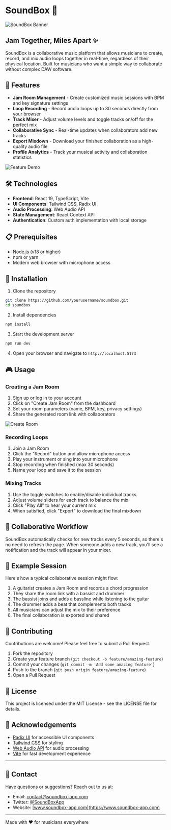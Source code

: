 


          
# SoundBox 🎵

![SoundBox Banner](https://images.unsplash.com/photo-1511379938547-c1f69419868d?ixlib=rb-4.0.3&ixid=M3wxMjA3fDB8MHxwaG90by1wYWdlfHx8fGVufDB8fHx8fA%3D%3D&auto=format&fit=crop&w=1200&q=80)

## Jam Together, Miles Apart ✨

SoundBox is a collaborative music platform that allows musicians to create, record, and mix audio loops together in real-time, regardless of their physical location. Built for musicians who want a simple way to collaborate without complex DAW software.

## 🚀 Features

- **Jam Room Management** - Create customized music sessions with BPM and key signature settings
- **Loop Recording** - Record audio loops up to 30 seconds directly from your browser
- **Track Mixer** - Adjust volume levels and toggle tracks on/off for the perfect mix
- **Collaborative Sync** - Real-time updates when collaborators add new tracks
- **Export Mixdown** - Download your finished collaboration as a high-quality audio file
- **Profile Analytics** - Track your musical activity and collaboration statistics

![Feature Demo](https://images.unsplash.com/photo-1598488035139-bdbb2231ce04?ixlib=rb-4.0.3&ixid=M3wxMjA3fDB8MHxwaG90by1wYWdlfHx8fGVufDB8fHx8fA%3D%3D&auto=format&fit=crop&w=1200&q=80)

## 🛠️ Technologies

- **Frontend**: React 19, TypeScript, Vite
- **UI Components**: Tailwind CSS, Radix UI
- **Audio Processing**: Web Audio API
- **State Management**: React Context API
- **Authentication**: Custom auth implementation with local storage

## 📋 Prerequisites

- Node.js (v18 or higher)
- npm or yarn
- Modern web browser with microphone access

## 🔧 Installation

1. Clone the repository

```bash
git clone https://github.com/yourusername/soundbox.git
cd soundbox
```

2. Install dependencies

```bash
npm install
```

3. Start the development server

```bash
npm run dev
```

4. Open your browser and navigate to `http://localhost:5173`

## 🎮 Usage

### Creating a Jam Room

1. Sign up or log in to your account
2. Click on "Create Jam Room" from the dashboard
3. Set your room parameters (name, BPM, key, privacy settings)
4. Share the generated room link with collaborators

![Create Room](https://images.unsplash.com/photo-1516280440614-37939bbacd81?ixlib=rb-4.0.3&ixid=M3wxMjA3fDB8MHxwaG90by1wYWdlfHx8fGVufDB8fHx8fA%3D%3D&auto=format&fit=crop&w=1200&q=80)

### Recording Loops

1. Join a Jam Room
2. Click the "Record" button and allow microphone access
3. Play your instrument or sing into your microphone
4. Stop recording when finished (max 30 seconds)
5. Name your loop and save it to the session

### Mixing Tracks

1. Use the toggle switches to enable/disable individual tracks
2. Adjust volume sliders for each track to balance the mix
3. Click "Play All" to hear your current mix
4. When satisfied, click "Export" to download the final mixdown

## 🔄 Collaborative Workflow

SoundBox automatically checks for new tracks every 5 seconds, so there's no need to refresh the page. When someone adds a new track, you'll see a notification and the track will appear in your mixer.

## 🧪 Example Session

Here's how a typical collaborative session might flow:

1. A guitarist creates a Jam Room and records a chord progression
2. They share the room link with a bassist and drummer
3. The bassist joins and adds a bassline while listening to the guitar
4. The drummer adds a beat that complements both tracks
5. All musicians can adjust the mix to their preference
6. The final collaboration is exported and shared

## 🤝 Contributing

Contributions are welcome! Please feel free to submit a Pull Request.

1. Fork the repository
2. Create your feature branch (`git checkout -b feature/amazing-feature`)
3. Commit your changes (`git commit -m 'Add some amazing feature'`)
4. Push to the branch (`git push origin feature/amazing-feature`)
5. Open a Pull Request

## 📝 License

This project is licensed under the MIT License - see the LICENSE file for details.

## 🙏 Acknowledgements

- [Radix UI](https://www.radix-ui.com/) for accessible UI components
- [Tailwind CSS](https://tailwindcss.com/) for styling
- [Web Audio API](https://developer.mozilla.org/en-US/docs/Web/API/Web_Audio_API) for audio processing
- [Vite](https://vitejs.dev/) for fast development experience

---

## 🔗 Contact

Have questions or suggestions? Reach out to us at:

- Email: contact@soundbox-app.com
- Twitter: [@SoundBoxApp](https://twitter.com/soundboxapp)
- Website: [www.soundbox-app.com](https://www.soundbox-app.com)

---

Made with ❤️ for musicians everywhere
        